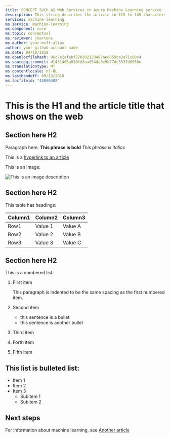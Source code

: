 ```yaml
---
title: CONCEPT SUCH AS Web Services in Azure Machine Learning service in 59 chars or less. Include the name Azure Machine Learning. Test title here https://moz.com/learn/seo/title-tag
description: This string describes the article in 115 to 145 characters. Use SEO kind of action verbs here. such as - Learn how to do this and that using customer words. This info is displayed on the search page inline with the article date stamp. If your intro para describes your article's intent, you can use it here edited for length.
services: machine-learning
ms.service: machine-learning
ms.component: core
ms.topic: conceptual
ms.reviewer: jmartens
ms.author: your-msft-alias
author: your-github-account-name
ms.date: 04/10/2018
ms.openlocfilehash: 96c7e2efabf270392123467ae6059ca3a71c80c4
ms.sourcegitcommit: d1451406a010fd3aa854dc8e5b77dc5537d8050e
ms.translationtype: MT
ms.contentlocale: nl-NL
ms.lasthandoff: 09/13/2018
ms.locfileid: "44866488"
---
```

# <a name="this-is-the-h1-and-the-article-title-that-shows-on-the-web"></a>This is the H1 and the article title that shows on the web

## <a name="section-here-h2"></a>Section here H2 
Paragraph here. 
**This phrase is bold**
*This phrase is italics*

This is a [hyperlink to an article](template-concepts.md)

This is an image:

![This is an image description](media/overview-what-is-azure-ml/aml-concepts.png)

## <a name="section-here-h2"></a>Section here H2
This table has headings:

|Column1  |Column2  |Column3  |
|---------|---------|---------|
|Row1|Value 1|Value A|
|Row2|Value 2|Value B|
|Row3|Value 3|Value C|

## <a name="section-here-h2"></a>Section here H2
This is a numbered list:

1. First item

   This paragraph is indented to be the same spacing as the first numbered item.

2. Second item
   - this sentence is a bullet
   - this sentence is another bullet

3. Third item

4. Forth item

5. Fifth item

## <a name="this-list-is-bulleted-list"></a>This list is bulleted list:
- Item 1
- Item 2
- Item 3
  - Subitem 1
  - Subitem 2


## <a name="next-steps"></a>Next steps
For information about machine learning, see [Another article](template-concepts.md)